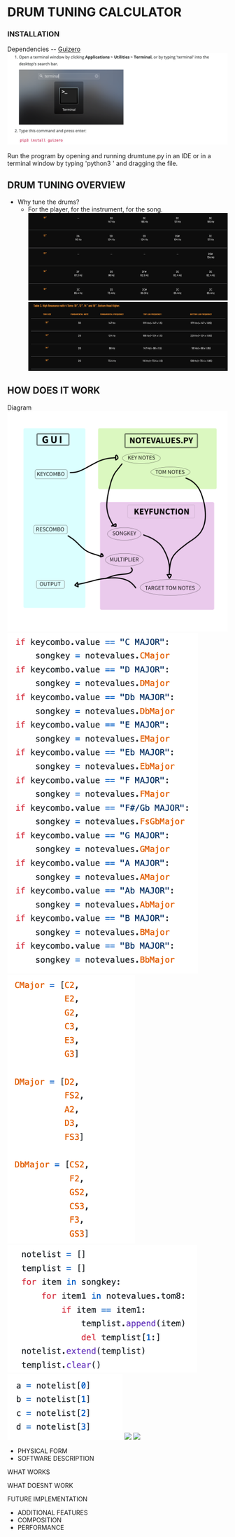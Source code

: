 # DRUM TUNING CALCULATOR

### INSTALLATION

Dependencies -- [Guizero](https://lawsie.github.io/guizero/)
![guizeroinstall](/images/guizeroinstall.png)

Run the program by opening and running drumtune.py in an IDE or in a terminal window by typing 'python3 ' and dragging the file.

## DRUM TUNING OVERVIEW
- Why tune the drums?
  - For the player, for the instrument, for the song.
![tomnotes](/images/tomsizenotes.png)
![restable](/images/restable.png)



## HOW DOES IT WORK
Diagram
![diagram](/images/diagram.png)
![keycombo](/images/keycombo.png)
![keynotes](/images/keynotes.png)
![templist](/images/templist.png)
![notelist](/images/notelist.png)
![](/images/.png)
![](/images/.png)
- PHYSICAL FORM
- SOFTWARE DESCRIPTION

WHAT WORKS

WHAT DOESNT WORK

FUTURE IMPLEMENTATION
- ADDITIONAL FEATURES
- COMPOSITION
- PERFORMANCE
